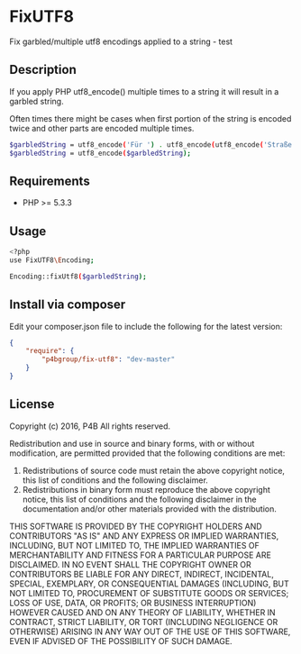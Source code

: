 # FixUTF8
Fix garbled/multiple utf8 encodings applied to a string - test

Description
------------

If you apply PHP utf8_encode() multiple times to a string it will result in a garbled string.

Often times there might be cases when first portion of the string is encoded twice and other parts are encoded multiple times.

```bash
$garbledString = utf8_encode('Für ') . utf8_encode(utf8_encode('Straße'));
$garbledString = utf8_encode($garbledString);
```

Requirements
------------

* PHP >= 5.3.3
    
Usage
-----

```bash
<?php
use FixUTF8\Encoding;

Encoding::fixUtf8($garbledString);
```

Install via composer
--------------------
Edit your composer.json file to include the following for the latest version:

```json
{
    "require": {
        "p4bgroup/fix-utf8": "dev-master"
    }
}
```

License
-------

Copyright (c) 2016, P4B
All rights reserved.

Redistribution and use in source and binary forms, with or without
modification, are permitted provided that the following conditions are met:

1. Redistributions of source code must retain the above copyright notice, this
   list of conditions and the following disclaimer.
2. Redistributions in binary form must reproduce the above copyright notice,
   this list of conditions and the following disclaimer in the documentation
   and/or other materials provided with the distribution.

THIS SOFTWARE IS PROVIDED BY THE COPYRIGHT HOLDERS AND CONTRIBUTORS "AS IS" AND
ANY EXPRESS OR IMPLIED WARRANTIES, INCLUDING, BUT NOT LIMITED TO, THE IMPLIED
WARRANTIES OF MERCHANTABILITY AND FITNESS FOR A PARTICULAR PURPOSE ARE
DISCLAIMED. IN NO EVENT SHALL THE COPYRIGHT OWNER OR CONTRIBUTORS BE LIABLE FOR
ANY DIRECT, INDIRECT, INCIDENTAL, SPECIAL, EXEMPLARY, OR CONSEQUENTIAL DAMAGES
(INCLUDING, BUT NOT LIMITED TO, PROCUREMENT OF SUBSTITUTE GOODS OR SERVICES;
LOSS OF USE, DATA, OR PROFITS; OR BUSINESS INTERRUPTION) HOWEVER CAUSED AND
ON ANY THEORY OF LIABILITY, WHETHER IN CONTRACT, STRICT LIABILITY, OR TORT
(INCLUDING NEGLIGENCE OR OTHERWISE) ARISING IN ANY WAY OUT OF THE USE OF THIS
SOFTWARE, EVEN IF ADVISED OF THE POSSIBILITY OF SUCH DAMAGE.
